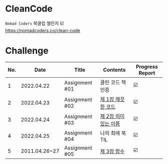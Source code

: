 # CleanCode

`Nomad Coders` 북클럽 첼린지 ☑️ <br/>
https://nomadcoders.co/clean-code

# Challenge

|No.|Date|Title|Contents|Progress Report|
|---|---|---|---|---|
|1|2022.04.22|Assignment #01|클린 코드 책 인증|☑️|
|2|2022.04.23|Assignment #02|[제 1장 깨끗한 코드](https://github.com/bravobo77/CleanCode/tree/main/%EC%A0%9C%201%EC%9E%A5%20%EA%B9%A8%EB%81%97%ED%95%9C%20%EC%BD%94%EB%93%9C)|☑️|
|3|2022.04.24|Assignment #03|[제 2장 의미있는 이름](https://github.com/bravobo77/CleanCode/tree/main/%EC%A0%9C%202%EC%9E%A5%20%EC%9D%98%EB%AF%B8%EC%9E%88%EB%8A%94%20%EC%9D%B4%EB%A6%84)|☑️|
|4|2022.04.25|Assignment #04|나의 최애 북TIL|☑️|
|5|2011.04.26~27|Assignment #05|[제 3장 함수](https://github.com/bravobo77/CleanCode/tree/main/%EC%A0%9C%203%EC%9E%A5%20%ED%95%A8%EC%88%98)|☑️|
